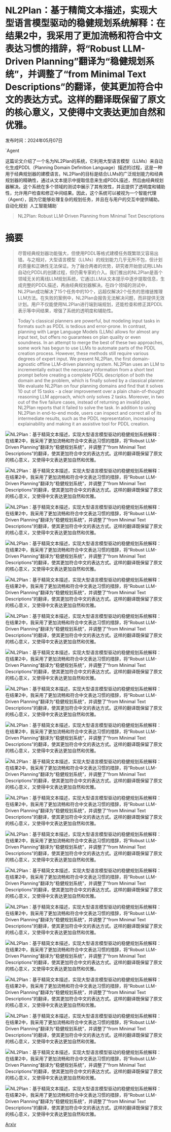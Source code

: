 # NL2Plan：基于精简文本描述，实现大型语言模型驱动的稳健规划系统解释：在结果2中，我采用了更加流畅和符合中文表达习惯的措辞，将“Robust LLM-Driven Planning”翻译为“稳健规划系统”，并调整了“from Minimal Text Descriptions”的翻译，使其更加符合中文的表达方式。这样的翻译既保留了原文的核心意义，又使得中文表达更加自然和优雅。

发布时间：2024年05月07日

`Agent

这篇论文介绍了一个名为NL2Plan的系统，它利用大型语言模型（LLMs）来自动化生成PDDL（Planning Domain Definition Language）描述的过程，这是一种用于经典规划器的建模语言。NL2Plan的目标是结合LLMs的广泛规划能力和经典规划器的精确性，通过从文本提示中提取信息来生成PDDL描述，然后由经典规划器解决。这个系统在多个领域的测试中展示了其有效性，并且提供了透明度和辅助性，允许用户检查和修正中间结果。因此，这个系统可以被视为一个智能代理（Agent），因为它能够处理复杂的规划任务，并且在与用户的交互中提供辅助。` `自动化规划` `人工智能辅助`

> NL2Plan: Robust LLM-Driven Planning from Minimal Text Descriptions

# 摘要

> 尽管经典规划器功能强大，但使用PDDL等格式建模任务既繁琐又容易出错。与之相对，大型语言模型（LLMs）的规划能力几乎无所不包，但计划的质量和正确性无法保证。为了融合两者的优势，研究者开始尝试用LLMs自动化PDDL的创建过程，但仍需专家的介入。我们推出的NL2Plan是首个领域无关的离线LLM规划系统，它通过LLM从文本提示中逐步提取信息，生成完整的PDDL描述，再由经典规划器解决。在四个领域的测试中，NL2Plan成功解决了15个任务中的10个，远超仅解决2个任务的思维链推理LLM方法。在失败的案例中，NL2Plan会报告无法解决问题，而非提供无效计划。用户不仅能使用NL2Plan进行端到端规划，还能检查和修正其PDDL表示等中间结果，增强了系统的透明度和辅助性。

> Today's classical planners are powerful, but modeling input tasks in formats such as PDDL is tedious and error-prone. In contrast, planning with Large Language Models (LLMs) allows for almost any input text, but offers no guarantees on plan quality or even soundness. In an attempt to merge the best of these two approaches, some work has begun to use LLMs to automate parts of the PDDL creation process. However, these methods still require various degrees of expert input. We present NL2Plan, the first domain-agnostic offline LLM-driven planning system. NL2Plan uses an LLM to incrementally extract the necessary information from a short text prompt before creating a complete PDDL description of both the domain and the problem, which is finally solved by a classical planner. We evaluate NL2Plan on four planning domains and find that it solves 10 out of 15 tasks - a clear improvement over a plain chain-of-thought reasoning LLM approach, which only solves 2 tasks. Moreover, in two out of the five failure cases, instead of returning an invalid plan, NL2Plan reports that it failed to solve the task. In addition to using NL2Plan in end-to-end mode, users can inspect and correct all of its intermediate results, such as the PDDL representation, increasing explainability and making it an assistive tool for PDDL creation.

![NL2Plan：基于精简文本描述，实现大型语言模型驱动的稳健规划系统解释：在结果2中，我采用了更加流畅和符合中文表达习惯的措辞，将“Robust LLM-Driven Planning”翻译为“稳健规划系统”，并调整了“from Minimal Text Descriptions”的翻译，使其更加符合中文的表达方式。这样的翻译既保留了原文的核心意义，又使得中文表达更加自然和优雅。](../../..//opt/data/Projects/HuggingArxiv/paper_images/2405.04215/x1.png)

![NL2Plan：基于精简文本描述，实现大型语言模型驱动的稳健规划系统解释：在结果2中，我采用了更加流畅和符合中文表达习惯的措辞，将“Robust LLM-Driven Planning”翻译为“稳健规划系统”，并调整了“from Minimal Text Descriptions”的翻译，使其更加符合中文的表达方式。这样的翻译既保留了原文的核心意义，又使得中文表达更加自然和优雅。](../../..//opt/data/Projects/HuggingArxiv/paper_images/2405.04215/x2.png)

![NL2Plan：基于精简文本描述，实现大型语言模型驱动的稳健规划系统解释：在结果2中，我采用了更加流畅和符合中文表达习惯的措辞，将“Robust LLM-Driven Planning”翻译为“稳健规划系统”，并调整了“from Minimal Text Descriptions”的翻译，使其更加符合中文的表达方式。这样的翻译既保留了原文的核心意义，又使得中文表达更加自然和优雅。](../../..//opt/data/Projects/HuggingArxiv/paper_images/2405.04215/x3.png)

![NL2Plan：基于精简文本描述，实现大型语言模型驱动的稳健规划系统解释：在结果2中，我采用了更加流畅和符合中文表达习惯的措辞，将“Robust LLM-Driven Planning”翻译为“稳健规划系统”，并调整了“from Minimal Text Descriptions”的翻译，使其更加符合中文的表达方式。这样的翻译既保留了原文的核心意义，又使得中文表达更加自然和优雅。](../../..//opt/data/Projects/HuggingArxiv/paper_images/2405.04215/x4.png)

![NL2Plan：基于精简文本描述，实现大型语言模型驱动的稳健规划系统解释：在结果2中，我采用了更加流畅和符合中文表达习惯的措辞，将“Robust LLM-Driven Planning”翻译为“稳健规划系统”，并调整了“from Minimal Text Descriptions”的翻译，使其更加符合中文的表达方式。这样的翻译既保留了原文的核心意义，又使得中文表达更加自然和优雅。](../../..//opt/data/Projects/HuggingArxiv/paper_images/2405.04215/x5.png)

![NL2Plan：基于精简文本描述，实现大型语言模型驱动的稳健规划系统解释：在结果2中，我采用了更加流畅和符合中文表达习惯的措辞，将“Robust LLM-Driven Planning”翻译为“稳健规划系统”，并调整了“from Minimal Text Descriptions”的翻译，使其更加符合中文的表达方式。这样的翻译既保留了原文的核心意义，又使得中文表达更加自然和优雅。](../../..//opt/data/Projects/HuggingArxiv/paper_images/2405.04215/x6.png)

![NL2Plan：基于精简文本描述，实现大型语言模型驱动的稳健规划系统解释：在结果2中，我采用了更加流畅和符合中文表达习惯的措辞，将“Robust LLM-Driven Planning”翻译为“稳健规划系统”，并调整了“from Minimal Text Descriptions”的翻译，使其更加符合中文的表达方式。这样的翻译既保留了原文的核心意义，又使得中文表达更加自然和优雅。](../../..//opt/data/Projects/HuggingArxiv/paper_images/2405.04215/x7.png)

![NL2Plan：基于精简文本描述，实现大型语言模型驱动的稳健规划系统解释：在结果2中，我采用了更加流畅和符合中文表达习惯的措辞，将“Robust LLM-Driven Planning”翻译为“稳健规划系统”，并调整了“from Minimal Text Descriptions”的翻译，使其更加符合中文的表达方式。这样的翻译既保留了原文的核心意义，又使得中文表达更加自然和优雅。](../../..//opt/data/Projects/HuggingArxiv/paper_images/2405.04215/x8.png)

![NL2Plan：基于精简文本描述，实现大型语言模型驱动的稳健规划系统解释：在结果2中，我采用了更加流畅和符合中文表达习惯的措辞，将“Robust LLM-Driven Planning”翻译为“稳健规划系统”，并调整了“from Minimal Text Descriptions”的翻译，使其更加符合中文的表达方式。这样的翻译既保留了原文的核心意义，又使得中文表达更加自然和优雅。](../../..//opt/data/Projects/HuggingArxiv/paper_images/2405.04215/x9.png)

![NL2Plan：基于精简文本描述，实现大型语言模型驱动的稳健规划系统解释：在结果2中，我采用了更加流畅和符合中文表达习惯的措辞，将“Robust LLM-Driven Planning”翻译为“稳健规划系统”，并调整了“from Minimal Text Descriptions”的翻译，使其更加符合中文的表达方式。这样的翻译既保留了原文的核心意义，又使得中文表达更加自然和优雅。](../../..//opt/data/Projects/HuggingArxiv/paper_images/2405.04215/x10.png)

![NL2Plan：基于精简文本描述，实现大型语言模型驱动的稳健规划系统解释：在结果2中，我采用了更加流畅和符合中文表达习惯的措辞，将“Robust LLM-Driven Planning”翻译为“稳健规划系统”，并调整了“from Minimal Text Descriptions”的翻译，使其更加符合中文的表达方式。这样的翻译既保留了原文的核心意义，又使得中文表达更加自然和优雅。](../../..//opt/data/Projects/HuggingArxiv/paper_images/2405.04215/x11.png)

![NL2Plan：基于精简文本描述，实现大型语言模型驱动的稳健规划系统解释：在结果2中，我采用了更加流畅和符合中文表达习惯的措辞，将“Robust LLM-Driven Planning”翻译为“稳健规划系统”，并调整了“from Minimal Text Descriptions”的翻译，使其更加符合中文的表达方式。这样的翻译既保留了原文的核心意义，又使得中文表达更加自然和优雅。](../../..//opt/data/Projects/HuggingArxiv/paper_images/2405.04215/x12.png)

![NL2Plan：基于精简文本描述，实现大型语言模型驱动的稳健规划系统解释：在结果2中，我采用了更加流畅和符合中文表达习惯的措辞，将“Robust LLM-Driven Planning”翻译为“稳健规划系统”，并调整了“from Minimal Text Descriptions”的翻译，使其更加符合中文的表达方式。这样的翻译既保留了原文的核心意义，又使得中文表达更加自然和优雅。](../../..//opt/data/Projects/HuggingArxiv/paper_images/2405.04215/x13.png)

![NL2Plan：基于精简文本描述，实现大型语言模型驱动的稳健规划系统解释：在结果2中，我采用了更加流畅和符合中文表达习惯的措辞，将“Robust LLM-Driven Planning”翻译为“稳健规划系统”，并调整了“from Minimal Text Descriptions”的翻译，使其更加符合中文的表达方式。这样的翻译既保留了原文的核心意义，又使得中文表达更加自然和优雅。](../../..//opt/data/Projects/HuggingArxiv/paper_images/2405.04215/x14.png)

![NL2Plan：基于精简文本描述，实现大型语言模型驱动的稳健规划系统解释：在结果2中，我采用了更加流畅和符合中文表达习惯的措辞，将“Robust LLM-Driven Planning”翻译为“稳健规划系统”，并调整了“from Minimal Text Descriptions”的翻译，使其更加符合中文的表达方式。这样的翻译既保留了原文的核心意义，又使得中文表达更加自然和优雅。](../../..//opt/data/Projects/HuggingArxiv/paper_images/2405.04215/x15.png)

![NL2Plan：基于精简文本描述，实现大型语言模型驱动的稳健规划系统解释：在结果2中，我采用了更加流畅和符合中文表达习惯的措辞，将“Robust LLM-Driven Planning”翻译为“稳健规划系统”，并调整了“from Minimal Text Descriptions”的翻译，使其更加符合中文的表达方式。这样的翻译既保留了原文的核心意义，又使得中文表达更加自然和优雅。](../../..//opt/data/Projects/HuggingArxiv/paper_images/2405.04215/x16.png)

![NL2Plan：基于精简文本描述，实现大型语言模型驱动的稳健规划系统解释：在结果2中，我采用了更加流畅和符合中文表达习惯的措辞，将“Robust LLM-Driven Planning”翻译为“稳健规划系统”，并调整了“from Minimal Text Descriptions”的翻译，使其更加符合中文的表达方式。这样的翻译既保留了原文的核心意义，又使得中文表达更加自然和优雅。](../../..//opt/data/Projects/HuggingArxiv/paper_images/2405.04215/x17.png)

![NL2Plan：基于精简文本描述，实现大型语言模型驱动的稳健规划系统解释：在结果2中，我采用了更加流畅和符合中文表达习惯的措辞，将“Robust LLM-Driven Planning”翻译为“稳健规划系统”，并调整了“from Minimal Text Descriptions”的翻译，使其更加符合中文的表达方式。这样的翻译既保留了原文的核心意义，又使得中文表达更加自然和优雅。](../../..//opt/data/Projects/HuggingArxiv/paper_images/2405.04215/x18.png)

![NL2Plan：基于精简文本描述，实现大型语言模型驱动的稳健规划系统解释：在结果2中，我采用了更加流畅和符合中文表达习惯的措辞，将“Robust LLM-Driven Planning”翻译为“稳健规划系统”，并调整了“from Minimal Text Descriptions”的翻译，使其更加符合中文的表达方式。这样的翻译既保留了原文的核心意义，又使得中文表达更加自然和优雅。](../../..//opt/data/Projects/HuggingArxiv/paper_images/2405.04215/x19.png)

[Arxiv](https://arxiv.org/abs/2405.04215)